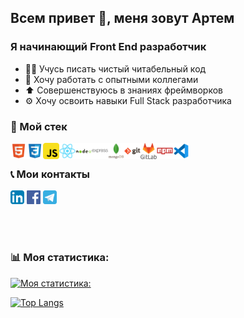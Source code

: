## Всем привет 👋, меня зовут Артем

### Я начинающий Front End разработчик
- 👨‍💻 Учусь писать чистый читабельный код
- 🤝 Хочу работать с опытными коллегами
- ⬆️ Совершенствуюсь в знаниях фреймворков
- ⚙️ Хочу освоить навыки Full Stack разработчика

### 🔧 Мой стек

<img align="left" alt="html" width="26px" src="./icons/file_type_html_icon_130541.svg" />
<img align="left" alt="css" width="26px" src="./icons/file_type_css_icon_130661.svg" />
<img align="left" alt="js" width="26px" src="./icons/javascript_icon_130900.svg" />
<img align="left" alt="react" width="26px" src="./icons/react_original_logo_icon_146374.svg" />
<img align="left" alt="node" width="26px" src="./icons/nodejs_original_wordmark_logo_icon_146412.svg" />
<img align="left" alt="express" width="26px" src="./icons/express_original_wordmark_logo_icon_146528.svg" />
<img align="left" alt="mongo" width="26px" src="./icons/mongodb_original_wordmark_logo_icon_146425.svg" />
<img align="left" alt="git" width="26px" src="./icons/git_original_wordmark_logo_icon_146510.svg" />
<img align="left" alt="gitlab" width="26px" src="./icons/gitlab_original_wordmark_logo_icon_146504.svg" />
<img align="left" alt="npm" width="26px" src="./icons/npm_original_wordmark_logo_icon_146402.svg" />
<img align="left" alt="vscode" width="26px" src="./icons/file_type_vscode_icon_130084.svg" />
<br />

### 📞 Мои контакты

[<img aling="left" alt="linkedin" target="_blank" width="22px" src="./icons/iconfinder-linkedin.svg" />][linkedin]
[<img aling="left" alt="facebook" target="_blank" width="22px" src="./icons/Facebook_icon.svg" />][facebook]
[<img aling="left" alt="telegram" target="_blank" width="22px" src="./icons/telegram_icon_130816.svg" />][telegram]

<br />
<br />

### 📊 Моя статистика:

[![Моя статистика:](https://github-readme-stats.vercel.app/api?username=artknz)](https://github.com/anuraghazra/github-readme-stats)

[![Top Langs](https://github-readme-stats.vercel.app/api/top-langs/?username=artknz&layout=compact)](https://github.com/anuraghazra/github-readme-stats)

[linkedin]: https://www.linkedin.com/in/artyomknyazev
[facebook]: https://www.facebook.com/artyom.knz
[telegram]: https://t.me/a_knyazev
